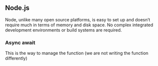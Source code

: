 
## Node.js

Node, unlike many open source platforms, is easy to set up and doesn’t require much in terms of memory and disk space. 
No complex integrated development environments or build systems are required.






### Async await
This is the way to manage the function (we are not writing the function differently)

